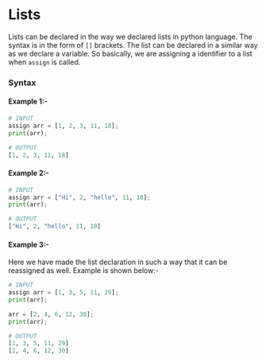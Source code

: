 # Lists

Lists can be declared in the way we declared lists in python language. The syntax is in the form of `[]` brackets. The list can be declared in a similar way as we declare a variable. So basically, we are assigning a identifier to a list when `assign` is called.

### Syntax

 #### Example 1:-
```python
# INPUT
assign arr = [1, 2, 3, 11, 18];
print(arr);
```
```python
# OUTPUT
[1, 2, 3, 11, 18]
```
#### Example 2:-
```python
# INPUT
assign arr = ["Hi", 2, "hello", 11, 18];
print(arr);
```
```python
# OUTPUT
["Hi", 2, "hello", 11, 18]
```
#### Example 3:-
Here we have made the list declaration in such a way that it can be reassigned as well. Example is shown below:-

```python
# INPUT
assign arr = [1, 3, 5, 11, 29];
print(arr);

arr = [2, 4, 6, 12, 30];
print(arr);
```

```python
# OUTPUT
[1, 3, 5, 11, 29]
[2, 4, 6, 12, 30]
```

